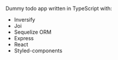 Dummy todo app written in TypeScript with:
* Inversify
* Joi
* Sequelize ORM
* Express
* React
* Styled-components
